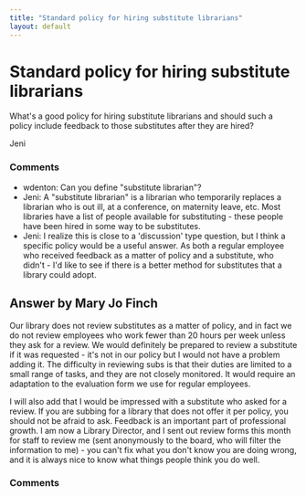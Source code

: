 ```yaml
---
title: "Standard policy for hiring substitute librarians"
layout: default
---
```

Standard policy for hiring substitute librarians
=====================
What's a good policy for hiring substitute librarians and should such a
policy include feedback to those substitutes after they are hired?

Jeni

### Comments ###
* wdenton: Can you define "substitute librarian"?
* Jeni: A "substitute librarian" is a librarian who temporarily replaces a
librarian who is out ill, at a conference, on maternity leave, etc. Most
libraries have a list of people available for substituting - these
people have been hired in some way to be substitutes.
* Jeni: I realize this is close to a 'discussion' type question, but I think a
specific policy would be a useful answer. As both a regular employee who
received feedback as a matter of policy and a substitute, who didn't -
I'd like to see if there is a better method for substitutes that a
library could adopt.


Answer by Mary Jo Finch
----------------
Our library does not review substitutes as a matter of policy, and in
fact we do not review employees who work fewer than 20 hours per week
unless they ask for a review. We would definitely be prepared to review
a substitute if it was requested - it's not in our policy but I would
not have a problem adding it. The difficulty in reviewing subs is that
their duties are limited to a small range of tasks, and they are not
closely monitored. It would require an adaptation to the evaluation form
we use for regular employees.

I will also add that I would be impressed with a substitute who asked
for a review. If you are subbing for a library that does not offer it
per policy, you should not be afraid to ask. Feedback is an important
part of professional growth. I am now a Library Director, and I sent out
review forms this month for staff to review me (sent anonymously to the
board, who will filter the information to me) - you can't fix what you
don't know you are doing wrong, and it is always nice to know what
things people think you do well.

### Comments ###

